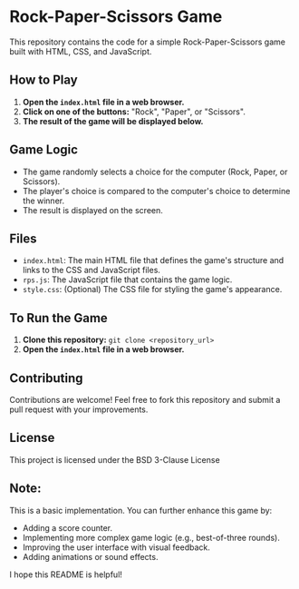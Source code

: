 
# Rock-Paper-Scissors Game

This repository contains the code for a simple Rock-Paper-Scissors game built with HTML, CSS, and JavaScript.

## How to Play

1. **Open the `index.html` file in a web browser.**
2. **Click on one of the buttons:** "Rock", "Paper", or "Scissors".
3. **The result of the game will be displayed below.**

## Game Logic

- The game randomly selects a choice for the computer (Rock, Paper, or Scissors).
- The player's choice is compared to the computer's choice to determine the winner.
- The result is displayed on the screen.

## Files

- `index.html`: The main HTML file that defines the game's structure and links to the CSS and JavaScript files.
- `rps.js`: The JavaScript file that contains the game logic.
- `style.css`: (Optional) The CSS file for styling the game's appearance.

## To Run the Game

1. **Clone this repository:** `git clone <repository_url>`
2. **Open the `index.html` file in a web browser.**

## Contributing

Contributions are welcome! Feel free to fork this repository and submit a pull request with your improvements.

## License

This project is licensed under the BSD 3-Clause License

## Note:

This is a basic implementation. You can further enhance this game by:

- Adding a score counter.
- Implementing more complex game logic (e.g., best-of-three rounds).
- Improving the user interface with visual feedback.
- Adding animations or sound effects.

I hope this README is helpful!
